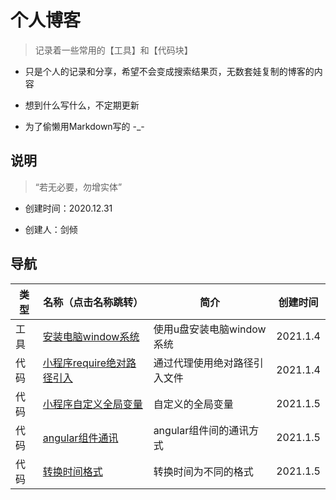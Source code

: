 # 个人博客

> 记录着一些常用的【工具】和【代码块】

+ 只是个人的记录和分享，希望不会变成搜索结果页，无数套娃复制的博客的内容

+ 想到什么写什么，不定期更新

+ 为了偷懒用Markdown写的 -_-

## 说明

> “若无必要，勿增实体”

+ 创建时间：2020.12.31

+ 创建人：剑倾

## 导航

| 类型 | 名称（点击名称跳转） | 简介 | 创建时间 |
| - | - | - | - |
| 工具 | [安装电脑window系统](tools/system/installSystem/README.md) | 使用u盘安装电脑window系统 | 2021.1.4 |
| 代码 | [小程序require绝对路径引入](code/applet/pathAgent/README.md) | 通过代理使用绝对路径引入文件 | 2021.1.4 |
| 代码 | [小程序自定义全局变量](code/applet/store/README.md) | 自定义的全局变量 | 2021.1.5 |
| 代码 | [angular组件通讯](code/angular/componentComm/README.md) | angular组件间的通讯方式 | 2021.1.5 |
| 代码 | [转换时间格式](code/public/switchTime/README.md) | 转换时间为不同的格式 | 2021.1.5 |
